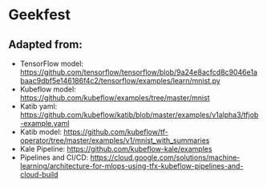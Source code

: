 # Geekfest

## Adapted from:

  * TensorFlow model: https://github.com/tensorflow/tensorflow/blob/9a24e8acfcd8c9046e1abaac9dbf5e146186f4c2/tensorflow/examples/learn/mnist.py 
  * Kubeflow model: https://github.com/kubeflow/examples/tree/master/mnist
  * Katib yaml: https://github.com/kubeflow/katib/blob/master/examples/v1alpha3/tfjob-example.yaml
  * Katib model: https://github.com/kubeflow/tf-operator/tree/master/examples/v1/mnist_with_summaries
  * Kale Pipeline: https://github.com/kubeflow-kale/examples
  * Pipelines and CI/CD: https://cloud.google.com/solutions/machine-learning/architecture-for-mlops-using-tfx-kubeflow-pipelines-and-cloud-build


